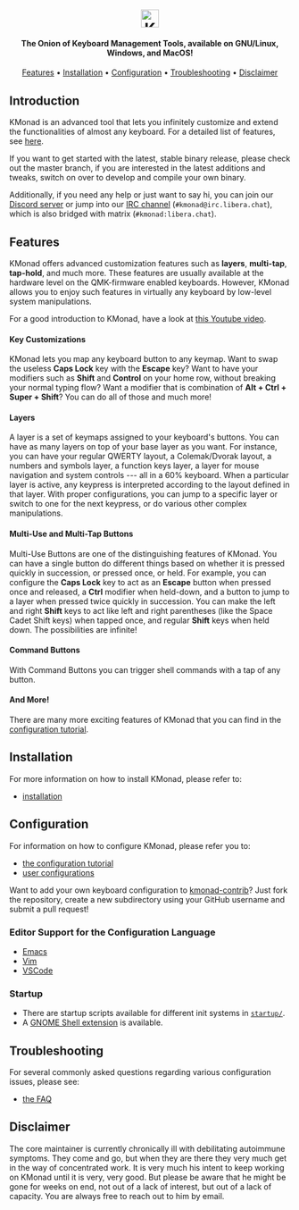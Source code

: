 <h1 align="center">
 <img alt="KMonad" title="KMonad" height="32" src="kmonad.svg"/>
</h1>

<h4 align="center">The Onion of Keyboard Management Tools, available on GNU/Linux, Windows, and MacOS!</h4>

<p align="center">
    <a href="#features">Features</a> •
    <a href="#installation">Installation</a> •
    <a href="#configuration">Configuration</a> •
    <a href="#troubleshooting">Troubleshooting</a> •
    <a href="#disclaimer">Disclaimer</a>
</p>

## Introduction

KMonad is an advanced tool that lets you infinitely customize and extend the functionalities of almost any keyboard. For a detailed list of features, see [here](#features).

If you want to get started with the latest, stable binary release, please check out the master branch, if you are interested in the latest additions and tweaks, switch on over to develop and compile your own binary.

Additionally, if you need any help or just want to say hi, you can join our [Discord server](https://discord.gg/3tFfWmnahN) or jump into our [IRC channel](https://web.libera.chat/#kmonad) (`#kmonad@irc.libera.chat`), which is also bridged with matrix (`#kmonad:libera.chat`).

## Features


KMonad offers advanced customization features such as **layers**, **multi-tap**, **tap-hold**, and much more. These features are usually available at the hardware level on the QMK-firmware enabled keyboards. However, KMonad allows you to enjoy such features in virtually any keyboard by low-level system manipulations.

For a good introduction to KMonad, have a look at [this Youtube video](https://www.youtube.com/watch?v=Dhj1eauljwU).



#### Key Customizations

KMonad lets you map any keyboard button to any keymap. Want to swap the useless **Caps Lock** key with the **Escape** key? Want to have your modifiers such as **Shift** and **Control** on your home row, without breaking your normal typing flow? Want a modifier that is combination of **Alt + Ctrl + Super + Shift**? You can do all of those and much more!

#### Layers

A layer is a set of keymaps assigned to your keyboard's buttons. You can have as many layers on top of your base layer as you want. For instance, you can have your regular QWERTY layout, a Colemak/Dvorak layout, a numbers and symbols layer, a function keys layer, a layer for mouse navigation and system controls --- all in a 60% keyboard. When a particular layer is active, any keypress is interpreted according to the layout defined in that layer. With proper configurations, you can jump to a specific layer or switch to one for the next keypress, or do various other complex manipulations.

#### Multi-Use and Multi-Tap Buttons

Multi-Use Buttons are one of the distinguishing features of KMonad. You can have a single button do different things based on whether it is pressed quickly in succession, or pressed once, or held. For example, you can configure the **Caps Lock** key to act as an **Escape** button when pressed once and released, a **Ctrl** modifier when held-down, and a button to jump to a layer when pressed twice quickly in succession. You can make the left and right **Shift** keys to act like left and right parentheses (like the Space Cadet Shift keys) when tapped once, and regular **Shift** keys when held down. The possibilities are infinite!

#### Command Buttons

With Command Buttons you can trigger shell commands with a tap of any button.

#### And More!

There are many more exciting features of KMonad that you can find in the [configuration tutorial](keymap/tutorial.kbd).


## Installation
For more information on how to install KMonad, please refer to:
- [installation](doc/installation.md)

## Configuration

For information on how to configure KMonad, please refer you to:
- [the configuration tutorial](keymap/tutorial.kbd)
- [user configurations](https://github.com/kmonad/kmonad-contrib)

Want to add your own keyboard configuration to [kmonad-contrib]? Just
fork the repository, create a new subdirectory using your GitHub
username and submit a pull request!

[kmonad-contrib]: https://github.com/kmonad/kmonad-contrib

### Editor Support for the Configuration Language
- [Emacs](https://github.com/kmonad/kbd-mode)
- [Vim](https://github.com/kmonad/kmonad-vim)
- [VSCode](https://github.com/canadaduane/vscode-kmonad)

### Startup
- There are startup scripts available for different init systems in [`startup/`](startup/).
- A [GNOME Shell extension](https://extensions.gnome.org/extension/6069/kmonad-toggle/)
  is available.

## Troubleshooting
For several commonly asked questions regarding various configuration issues, please see:
- [the FAQ](doc/faq.md)

## Disclaimer
The core maintainer is currently chronically ill with debilitating autoimmune
symptoms. They come and go, but when they are there they very much get in the
way of concentrated work. It is very much his intent to keep working on KMonad
until it is very, very good. But please be aware that he might be gone for weeks
on end, not out of a lack of interest, but out of a lack of capacity. You are
always free to reach out to him by email.
